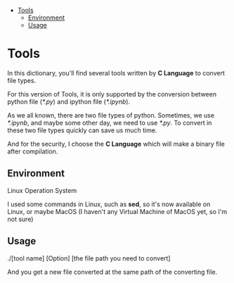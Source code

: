 * [Tools](#tools)
   * [Environment](#environment)
   * [Usage](#usage)

# Tools

In this dictionary, you'll find several tools written by **C Language** to convert file types.

For this version of Tools, it is only supported by the conversion between python file (*\*.py*) and ipython file (*\*.ipynb*).

As we all known, there are two file types of python. Sometimes, we use *\*.ipynb*, and maybe some other day, we need to use *\*.py*. To convert in these two file types quickly can save us much time.

And for the security, I choose the **C Language** which will make a binary file after compilation.

## Environment

Linux Operation System

I used some commands in Linux, such as **sed**, so it's now available on Linux, or maybe MacOS (I haven't any Virtual Machine of MacOS yet, so I'm not sure)

## Usage

./[tool name] \[Option\] \[the file path you need to convert\]

And you get a new file converted at the same path of the converting file.

